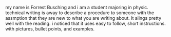 my name is Forrest Busching and i am a student majoring in physic.
technical writing is away to describe a procedure to someone with the assmption that they are new to what you are writing about.
It alings pretty well with the reading.
i noticed that it uses easy to follow, short instructions. with pictures, bullet points, and examples.
